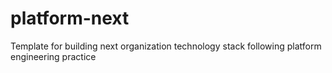 # platform-next
Template for building next organization technology stack following platform engineering practice
